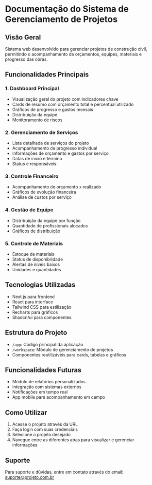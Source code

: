 # Documentação do Sistema de Gerenciamento de Projetos

## Visão Geral
Sistema web desenvolvido para gerenciar projetos de construção civil, permitindo o acompanhamento de orçamentos, equipes, materiais e progresso das obras.

## Funcionalidades Principais

### 1. Dashboard Principal
- Visualização geral do projeto com indicadores chave
- Cards de resumo com orçamento total e percentual utilizado
- Gráficos de progresso e gastos mensais
- Distribuição da equipe
- Monitoramento de riscos

### 2. Gerenciamento de Serviços
- Lista detalhada de serviços do projeto
- Acompanhamento de progresso individual
- Informações de orçamento e gastos por serviço
- Datas de início e término
- Status e responsáveis

### 3. Controle Financeiro
- Acompanhamento de orçamento x realizado
- Gráficos de evolução financeira
- Análise de custos por serviço

### 4. Gestão de Equipe
- Distribuição da equipe por função
- Quantidade de profissionais alocados
- Gráficos de distribuição

### 5. Controle de Materiais
- Estoque de materiais
- Status de disponibilidade
- Alertas de níveis baixos
- Unidades e quantidades

## Tecnologias Utilizadas
- Next.js para frontend
- React para interface
- Tailwind CSS para estilização
- Recharts para gráficos
- Shadcn/ui para componentes

## Estrutura do Projeto
- `/app`: Código principal da aplicação
- `/workspace`: Módulo de gerenciamento de projetos
- Componentes reutilizáveis para cards, tabelas e gráficos

## Funcionalidades Futuras
- Módulo de relatórios personalizados
- Integração com sistemas externos
- Notificações em tempo real
- App mobile para acompanhamento em campo

## Como Utilizar
1. Acesse o projeto através da URL
2. Faça login com suas credenciais
3. Selecione o projeto desejado
4. Navegue entre as diferentes abas para visualizar e gerenciar informações

## Suporte
Para suporte e dúvidas, entre em contato através do email: suporte@projeto.com.br
